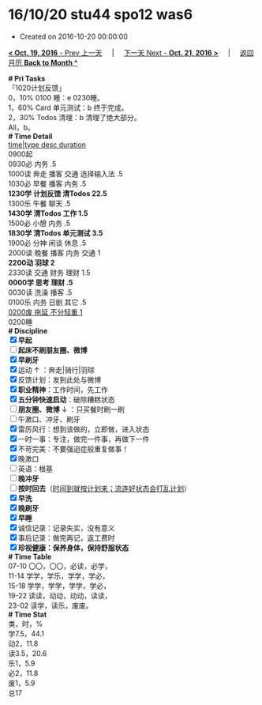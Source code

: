 # 16/10/20 stu44 spo12 was6

- Created on 2016-10-20 00:00:00

[**< Oct. 19, 2016** - Prev 上一天](_archived/lifelogs/2016/10/d19.md) &nbsp; &nbsp; | &nbsp; &nbsp; [下一天 Next - **Oct. 21, 2016 >**](_archived/lifelogs/2016/10/d21.md) &nbsp; &nbsp; |  &nbsp; &nbsp; [返回月历 **Back to Month ^**](_archived/lifelogs/2016/10/index.md)
<br/><div><b># Pri Tasks</b></div><div>「1020计划反馈」</div><div>0，10% 0100 睡：e 0230睡。</div><div>1，60% Card 单元测试：b 终于完成。</div><div>2，30% Todos 清理：b 清理了绝大部分。</div><div>All，b。</div><div><b># Time Detail</b></div><div><u>time|type desc duration</u></div><div>0900起</div><div>0930必 内务 .5</div><div>1000读 奔走 播客 交通 选择输入法 .5</div><div>1030必 早餐 播客 内务 .5</div><div><b>1230学 计划反馈 清Todos 2</b><b>2.5</b></div><div>1300乐 午餐 聊天 .5</div><div><b>1430学 清Todos 工作 1.5</b></div><div>1500必 小憩 内务 .5</div><div><b>1830学 清Todos 单元测试 3.5</b></div><div>1900必 分神 闲谈 休息 .5</div><div>2000读 晚餐 播客 内务 交通 1</div><div><b>2200动 羽球 2</b></div><div>2330读 交通 财务 理财 1.5</div><div><b>0000学 思考 理财 .5</b></div><div>0030读 洗澡 播客 .5</div><div>0100乐 内务 日剧 其它 .5</div><div><u>0200废 拖延 不分轻重 1</u></div><div>0200睡</div><div><b># Discipline</b></div><div><b><input checked="true" type="checkbox"/></b><b>早起</b></div><div><input type="checkbox"/><b>起床不刷</b><b>朋友圈、微博</b></div><div><input checked="true" type="checkbox"/><b>早刷牙</b></div><div><input checked="true" type="checkbox"/>运动 ↑ ：奔走|骑行|羽球</div><div><input checked="true" type="checkbox"/>反馈计划：发到此处与微博</div><div><input checked="true" type="checkbox"/><b>职业精神</b>：工作时间，先工作</div><div><input checked="true" type="checkbox"/><b>五分钟快速启动</b>：破除糟糕状态</div><div><input type="checkbox"/><b>朋友圈、微博</b> ↓ ：只买餐时刷一刷</div><div><input type="checkbox"/>午漱口、冲牙、刷牙</div><div><input checked="true" type="checkbox"/>雷厉风行：想到该做的，立即做，进入状态</div><div><input checked="true" type="checkbox"/>一时一事：专注，做完一件事，再做下一件</div><div><input checked="true" type="checkbox"/>不苛完美：不要强迫症般重复做事！</div><div><input checked="true" type="checkbox"/>晚漱口</div><div><input type="checkbox"/>英语：根基</div><div><b><input type="checkbox"/></b><b>晚冲牙</b></div><div><u><input type="checkbox"/></u><b>按时回去</b>（<u>时间到就按计划来；流连好状态会打乱计划</u>）</div><div><input checked="true" type="checkbox"/><b>早洗</b></div><div><b><input checked="true" type="checkbox"/></b><b>晚刷牙</b></div><div><input checked="true" type="checkbox"/><b>早睡</b></div><div><input checked="true" type="checkbox"/>诚信记录：记录失实，没有意义</div><div><input checked="true" type="checkbox"/>事后记录：做完再记，返工费时</div><div><b><input checked="true" type="checkbox"/></b><b>珍视健康：保养身体，保持舒服状态</b></div><div><b># Time Table</b></div><div>07-10 〇〇，〇〇，必读，必学，</div><div>11-14 学学，学乐，学学，学必，</div><div>15-18 学学，学学，学学，学必，</div><div>19-22 读读，动动，动动，读读，</div><div>23-02 读学，读乐，废废。</div><div><b># Time Stat</b></div><div>类，时，%</div><div>学7.5，44.1</div><div>动2，11.8</div><div>读3.5，20.6</div><div>乐1，5.9</div><div>必2，11.8</div><div>废1，5.9</div><div>总17</div>
